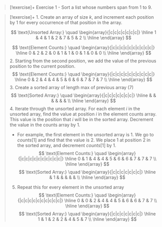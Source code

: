 
> [!exercise]+ Exercise 1 - Sort a list whose numbers span from 1 to 9. 


> [!exercise]+ 1. Create an array of size $k$, and increment each position by 1 for every occurrence of that position in the array. 
> 
> $$
> \text{Unsorted Array:} \quad \begin{array}{|c|c|c|c|c|c|c|}
> \hline
> 1 & 4 & 1 & 2 & 7 & 5 & 2 \\
> \hline
> \end{array}
> $$
> 
> $$
> \text{Element Counts:} \quad \begin{array}{|c|c|c|c|c|c|c|c|c|c|}
> \hline
> 0 & 2 & 2 & 0 & 1 & 1 & 0 & 1 & 0 & 0 \\
> \hline
> \end{array}
> $$
> 2. Starting from the second position, we add the value of the previous position to the current position.
>  $$
> \text{Element Counts:} \quad \begin{array}{|c|c|c|c|c|c|c|c|c|c|}
> \hline
> 0 & 2 & 4 & 4 & 5 & 6 & 6 & 7 & 7 & 7 \\
> \hline
> \end{array}
> $$
> 3. Create a sorted array of length max of previous array (7)
> $$
> \text{Sorted Array:} \quad \begin{array}{|c|c|c|c|c|c|c|}
> \hline
>  &  &  &  &  &  &  \\
> \hline
> \end{array}
> $$
> 4. Iterate through the unsorted array. For each element $i$ in the unsorted array, find the value at position $i$ in the element counts array. This value is the position that $i$ will be in the sorted array. Decrement the value in the counts array by 1.  
> - For example, the first element in the unsorted array is 1. We go to $counts[1]$ and find that the value is $2$. We place $1$ at position $2$ in the sorted array, and decrement $counts[1]$ by 1. 
>  $$
> \text{Element Counts:} \quad \begin{array}{|c|c|c|c|c|c|c|c|c|c|}
> \hline
> 0 & 1 & 4 & 4 & 5 & 6 & 6 & 7 & 7 & 7 \\
> \hline
> \end{array}
> $$
> $$
> \text{Sorted Array:} \quad \begin{array}{|c|c|c|c|c|c|c|}
> \hline
>  & 1 &  &  &  &  &  \\
> \hline
> \end{array}
> $$
> 5. Repeat this for every element in the unsorted array
> $$
> \text{Element Counts:} \quad \begin{array}{|c|c|c|c|c|c|c|c|c|c|}
> \hline
> 0 & 0 & 2 & 4 & 4 & 5 & 6 & 6 & 7 & 7 \\
> \hline
> \end{array}
> $$
> $$
> \text{Sorted Array:} \quad \begin{array}{|c|c|c|c|c|c|c|}
> \hline
> 1 & 1 & 2 & 2 & 4 & 5 & 7 \\
> \hline
> \end{array}
> $$


